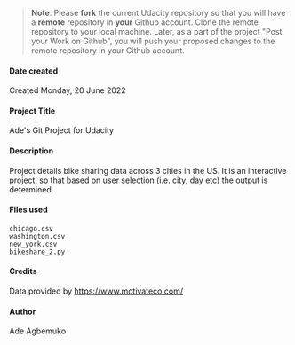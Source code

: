 >**Note**: Please **fork** the current Udacity repository so that you will have a **remote** repository in **your** Github account. Clone the remote repository to your local machine. Later, as a part of the project "Post your Work on Github", you will push your proposed changes to the remote repository in your Github account.

#### **Date created**
Created Monday, 20 June 2022

#### **Project Title**
Ade's Git Project for Udacity

#### **Description**
Project details bike sharing data across 3 cities in the US. It is an interactive project, so that based on user selection (i.e. city, day etc) the output is determined  

#### **Files used**
```
chicago.csv
washington.csv
new_york.csv
bikeshare_2.py
```

#### **Credits**
Data provided by https://www.motivateco.com/

#### **Author**
Ade Agbemuko
